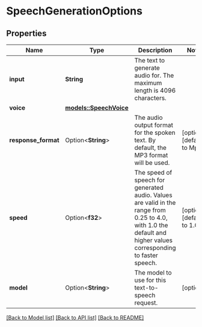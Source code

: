 # SpeechGenerationOptions

## Properties

Name | Type | Description | Notes
------------ | ------------- | ------------- | -------------
**input** | **String** | The text to generate audio for. The maximum length is 4096 characters. | 
**voice** | [**models::SpeechVoice**](SpeechVoice.md) |  | 
**response_format** | Option<**String**> | The audio output format for the spoken text. By default, the MP3 format will be used. | [optional][default to Mp3]
**speed** | Option<**f32**> | The speed of speech for generated audio. Values are valid in the range from 0.25 to 4.0, with 1.0 the default and higher values corresponding to faster speech. | [optional][default to 1.0]
**model** | Option<**String**> | The model to use for this text-to-speech request. | [optional]

[[Back to Model list]](../README.md#documentation-for-models) [[Back to API list]](../README.md#documentation-for-api-endpoints) [[Back to README]](../README.md)


